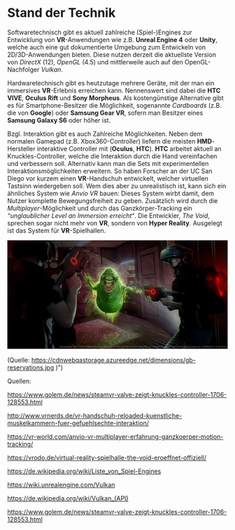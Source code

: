 # Stand der Technik

Softwaretechnisch gibt es aktuell zahlreiche (Spiel-)Engines zur Entwicklung von **VR**-Anwendungen wie z.B. **Unreal Engine 4** oder **Unity**, welche auch eine gut dokumentierte Umgebung zum Entwickeln von 2D/3D-Anwendungen bieten. Diese nutzen derzeit die aktuellste Version von *DirectX* (12), *OpenGL* (4.5) und mittlerweile auch auf den OpenGL-Nachfolger *Vulkan*.  

Hardwaretechnisch gibt es heutzutage mehrere Geräte, mit der man ein immersives **VR**-Erlebnis erreichen kann. Nennenswert sind dabei die **HTC VIVE**, **Oculus Rift** und **Sony Morpheus**. Als kostengünstige Alternative gibt es für Smartphone-Besitzer die Möglichkeit, sogenannte *Cardboards* (z.B. die von **Google**) oder **Samsung Gear VR**, sofern man Besitzer eines **Samsung Galaxy S6** oder höher ist. 

Bzgl. Interaktion gibt es auch Zahlreiche Möglichkeiten. Neben dem normalen Gamepad (z.B. Xbox360-Controller) liefern die meisten **HMD**-Hersteller interaktive Controller mit (**Oculus**, **HTC**). **HTC** arbeitet aktuell an Knuckles-Controller, welche die Interaktion durch die Hand vereinfachen und verbessern soll. Alternativ kann man die Sets mit experimentellen Interaktionsmöglichkeiten erweitern. So haben Forscher an der UC San Diego vor kurzem einen **VR**-Handschuh entwickelt, welcher virtuellen Tastsinn wiedergeben soll. Wem dies aber zu unrealistisch ist, kann sich ein ähnliches System wie *Anvio VR* bauen: Dieses System wirbt damit, dem Nutzer komplette Bewegungsfreiheit zu geben. Zusätzlich wird durch die *Multiplayer*-Möglichkeit und durch das Ganzkörper-Tracking ein *“unglaublicher Level an Immersion erreicht“*. Die Entwickler, *The Void*, sprechen sogar nicht mehr von **VR**, sondern von **Hyper Reality**. Ausgelegt ist das System für **VR**-Spielhallen.
 
 ![](/assets/VR-Hyper_Reality.jpg) 

\(Quelle: https://cdnwebqastorage.azureedge.net/dimensions/gb-reservations.jpg \)"\)

Quellen:

https://www.golem.de/news/steamvr-valve-zeigt-knuckles-controller-1706-128553.html

http://www.vrnerds.de/vr-handschuh-reloaded-kuenstliche-muskelkammern-fuer-gefuehlsechte-interaktion/

https://vr-world.com/anvio-vr-multiplayer-erfahrung-ganzkoerper-motion-tracking/

https://vrodo.de/virtual-reality-spielhalle-the-void-eroeffnet-offiziell/

https://de.wikipedia.org/wiki/Liste_von_Spiel-Engines

https://wiki.unrealengine.com/Vulkan

https://de.wikipedia.org/wiki/Vulkan_(API)

https://www.golem.de/news/steamvr-valve-zeigt-knuckles-controller-1706-128553.html
